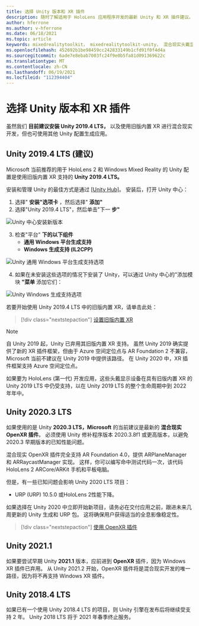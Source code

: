 ```yaml
---
title: 选择 Unity 版本和 XR 插件
description: 随时了解适用于 HoloLens 应用程序开发的最新 Unity 和 XR 插件建议。
author: hferrone
ms.author: v-hferrone
ms.date: 06/18/2021
ms.topic: article
keywords: mixedrealitytoolkit， mixedrealitytoolkit-unity， 混合现实头戴显示设备， Windows 混合现实头戴显示设备， 虚拟现实头戴显示设备， unity
ms.openlocfilehash: 452692b1be98459cc242833149b1cfd91f0f4d4a
ms.sourcegitcommit: 6ade7e8ebab7003fc24f9e0b5fa81d091369622c
ms.translationtype: MT
ms.contentlocale: zh-CN
ms.lasthandoff: 06/19/2021
ms.locfileid: "112394404"
---
```

# <a name="choosing-a-unity-version-and-xr-plugin"></a>选择 Unity 版本和 XR 插件

虽然我们 **目前建议安装 Unity 2019.4 LTS，** 以及使用旧版内置 XR 进行混合现实开发，但也可使用其他 Unity 配置生成应用。

## <a name="unity-20194-lts-recommended"></a>Unity 2019.4 LTS (建议) 

Microsoft 当前推荐的用于 HoloLens 2 和 Windows Mixed Reality 的 Unity 配置是使用旧版内置 XR 支持的 **Unity 2019.4 LTS。**

安装和管理 Unity 的最佳方式是通过 <a href="https://unity3d.com/get-unity/download" target="_blank">[Unity Hub]</a>。 安装后，打开 Unity 中心：

1. 选择" **安装"选项卡** ，然后选择" **添加"**
2. 选择"Unity 2019.4 LTS"，然后单击"下一 **步"**

![Unity 中心安装新版本](images/unity-hub-img-2019.png)

3. 检查"平台" **下的以下组件**
    * **通用 Windows 平台生成支持** 
    * **Windows 生成支持 (IL2CPP)**

![Unity 通用 Windows 平台生成支持选项](images/Unity_Install_Option_UWP_2019.png)

4. 如果在未安装这些选项的情况下安装了 Unity，可以通过 Unity 中心的"添加模块 **"菜单** 添加它们：

![Unity Windows 生成支持选项](images/Unity_Install_Option_UWP2_2019.png)

若要开始使用 Unity 2019.4 LTS 中的旧版内置 XR，请单击此处：

> [!div class="nextstepaction"]
> [设置旧版内置 XR](/windows/mixed-reality/develop/unity/xr-project-setup?tabs=legacy)

> [!NOTE]
> 自 Unity 2019 起，Unity 已弃用其旧版内置 XR 支持。  虽然 Unity 2019 确实提供了新的 XR 插件框架，但由于 Azure 空间定位点与 AR Foundation 2 不兼容，Microsoft 当前不建议在 Unity 2019 中提供该路径。  在 Unity 2020 中，XR 插件框架支持 Azure 空间定位点。

如果要为 HoloLens (第一代) 开发应用，这些头戴显示设备在具有旧版内置 XR 的 Unity 2019 LTS 中仍受支持，以在 Unity 2019 LTS 的整个生命周期中到 2022 年年中。

## <a name="unity-20203-lts"></a>Unity 2020.3 LTS 

如果使用的是 Unity **2020.3 LTS，Microsoft** 的当前建议是最新的 **混合现实 OpenXR 插件**。 必须使用 Unity 修补程序版本 2020.3.8f1 或更高版本，以避免 2020.3 早期版本的已知性能问题。

混合现实 OpenXR 插件完全支持 AR Foundation 4.0，提供 ARPlaneManager 和 ARRaycastManager 实现。 这样，你可以编写命中测试代码一次，该代码HoloLens 2 ARCore/ARKit 手机和平板电脑。

但是，有一些已知问题会影响 Unity 2020 LTS 项目：

* URP (URP) 10.5.0 或HoloLens 2性能下降。

如果选择在 Unity 2020 中立即开始新项目，请务必在交付应用之前，跟进未来几周更新的 Unity 生成和 URP 包。  这将确保用户获得适当的全息影像稳定性。

> [!div class="nextstepaction"]
> [使用 OpenXR 插件](/windows/mixed-reality/develop/unity/xr-project-setup?tabs=openxr)

## <a name="unity-20211"></a>Unity 2021.1

如果要尝试早期 Unity **2021.1** 版本，应前进到 **OpenXR** 插件，因为 Windows XR 插件已弃用。  从 Unity 2021.2 开始，OpenXR 插件将是混合现实开发的唯一路径，因为将不再支持 Windows XR 插件。

## <a name="unity-20184-lts"></a>Unity 2018.4 LTS

如果已有一个使用 Unity 2018.4 LTS 的项目，则 Unity 引擎在发布后将继续受支持 2 年。  Unity 2018 LTS 将于 2021 年春季终止服务。
